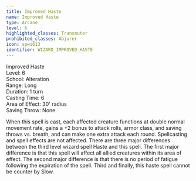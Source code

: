 ```yaml
---
title: Improved Haste
name: Improved Haste
type: Arcane
level: 6
highlighted_classes: Transmuter
prohibited_classes: Abjurer
icon: spwi613
identifier: WIZARD_IMPROVED_HASTE
---
```

Improved Haste  
Level: 6  
School: Alteration  
Range: Long  
Duration: 1 turn  
Casting Time: 6  
Area of Effect: 30' radius  
Saving Throw: None  
  
When this spell is cast, each affected creature functions at double normal movement rate, gains a +2 bonus to attack rolls, armor class, and saving throws vs. breath, and can make one extra attack each round. Spellcasting and spell effects are not affected. There are three major differences between the third level wizard spell Haste and this spell. The first major difference is that this spell will affect all allied creatures within its area of effect. The second major difference is that there is no period of fatigue following the expiration of the spell. Third and finally, this haste spell cannot be counter by Slow.  
